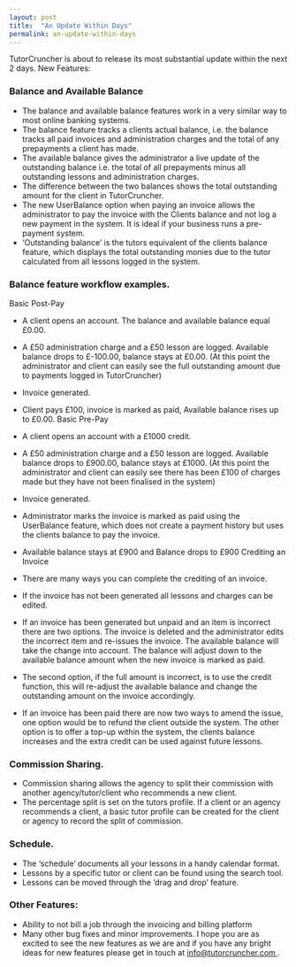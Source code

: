 ```yaml
---
layout: post
title:  "An Update Within Days"
permalink: an-update-within-days
---
```

TutorCruncher is about to release its most substantial update within the next
2 days. New Features: 

### Balance and Available Balance



  * The balance and available balance features work in a very similar way to most online banking systems. 
  * The balance feature tracks a clients actual balance, i.e. the balance tracks all paid invoices and administration charges and the total of any prepayments a client has made. 
  * The available balance gives the administrator a live update of the outstanding balance i.e. the total of all prepayments minus all outstanding lessons and administration charges. 
  * The difference between the two balances shows the total outstanding amount for the client in TutorCruncher. 
  * The new UserBalance option when paying an invoice allows the administrator to pay the invoice with the Clients balance and not log a new payment in the system. It is ideal if your business runs a pre-payment system. 
  * ‘Outstanding balance’ is the tutors equivalent of the clients balance feature, which displays the total outstanding monies due to the tutor calculated from all lessons logged in the system. 


### Balance feature workflow examples.

 Basic Post-Pay 

  * A client opens an account. The balance and available balance equal £0.00. 
  * A £50 administration charge and a £50 lesson are logged. Available balance drops to £-100.00, balance stays at £0.00. (At this point the administrator and client can easily see the full outstanding amount due to payments logged in TutorCruncher) 
  * Invoice generated. 
  * Client pays £100, invoice is marked as paid, Available balance rises up to £0.00. 
Basic Pre-Pay

  * A client opens an account with a £1000 credit. 
  * A £50 administration charge and a £50 lesson are logged. Available balance drops to £900.00, balance stays at £1000. (At this point the administrator and client can easily see there has been £100 of charges made but they have not been finalised in the system) 
  * Invoice generated. 
  * Administrator marks the invoice is marked as paid using the UserBalance feature, which does not create a payment history but uses the clients balance to pay the invoice. 
  * Available balance stays at £900 and Balance drops to £900 
Crediting an Invoice

  * There are many ways you can complete the crediting of an invoice. 
  * If the invoice has not been generated all lessons and charges can be edited. 
  * If an invoice has been generated but unpaid and an item is incorrect there are two options. The invoice is deleted and the administrator edits the incorrect item and re-issues the invoice. The available balance will take the change into account. The balance will adjust down to the available balance amount when the new invoice is marked as paid. 
  * The second option, if the full amount is incorrect, is to use the credit function, this will re-adjust the available balance and change the outstanding amount on the invoice accordingly. 
  * If an invoice has been paid there are now two ways to amend the issue, one option would be to refund the client outside the system. The other option is to offer a top-up within the system, the clients balance increases and the extra credit can be used against future lessons. 


### Commission Sharing.



  * Commission sharing allows the agency to split their commission with another agency/tutor/client who recommends a new client. 
  * The percentage split is set on the tutors profile. If a client or an agency recommends a client, a basic tutor profile can be created for the client or agency to record the split of commission. 


### Schedule.



  * The ‘schedule’ documents all your lessons in a handy calendar format. 
  * Lessons by a specific tutor or client can be found using the search tool. 
  * Lessons can be moved through the ‘drag and drop’ feature. 


### Other Features:



  * Ability to not bill a job through the invoicing and billing platform 
  * Many other bug fixes and minor improvements. 
I hope you are as excited to see the new features as we are and if you have
any bright ideas for new features please get in touch at [
info@tutorcruncher.com ](mailto:info@tutorcruncher.com) .
